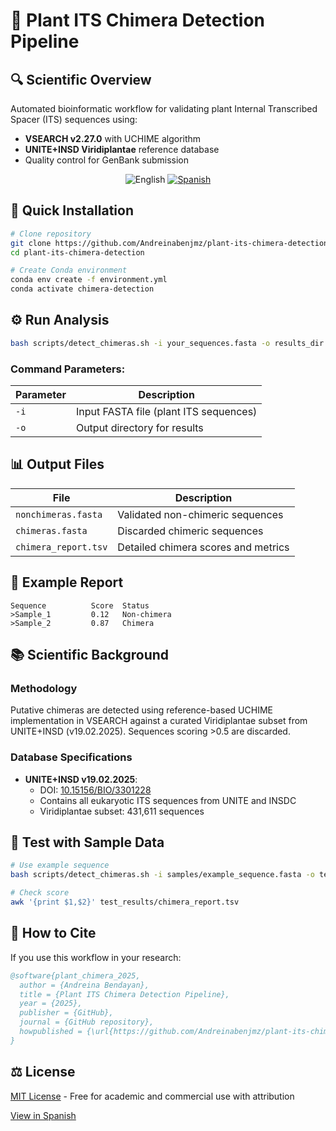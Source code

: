 # 🌿 Plant ITS Chimera Detection Pipeline  

## 🔍 Scientific Overview  
Automated bioinformatic workflow for validating plant Internal Transcribed Spacer (ITS) sequences using:  
- **VSEARCH v2.27.0** with UCHIME algorithm  
- **UNITE+INSD Viridiplantae** reference database  
- Quality control for GenBank submission  

<p align="center">
  <img src="https://img.shields.io/badge/Language-English-blue" alt="English">
  <a href="README_ES.md">
    <img src="https://img.shields.io/badge/Ver_en_Español-red" alt="Spanish">
  </a>
</p>

## 🚀 Quick Installation  
```bash
# Clone repository
git clone https://github.com/Andreinabenjmz/plant-its-chimera-detection.git
cd plant-its-chimera-detection

# Create Conda environment
conda env create -f environment.yml
conda activate chimera-detection
```

## ⚙️ Run Analysis  
```bash
bash scripts/detect_chimeras.sh -i your_sequences.fasta -o results_dir
```

### Command Parameters:  
| Parameter | Description |  
|-----------|-------------|  
| `-i` | Input FASTA file (plant ITS sequences) |  
| `-o` | Output directory for results |  

## 📊 Output Files  
| File | Description |  
|------|-------------|  
| `nonchimeras.fasta` | Validated non-chimeric sequences |  
| `chimeras.fasta` | Discarded chimeric sequences |  
| `chimera_report.tsv` | Detailed chimera scores and metrics |  

## 🔬 Example Report  
```tsv
Sequence          Score  Status  
>Sample_1         0.12   Non-chimera  
>Sample_2         0.87   Chimera  
```

## 📚 Scientific Background  
### Methodology  
Putative chimeras are detected using reference-based UCHIME implementation in VSEARCH against a curated Viridiplantae subset from UNITE+INSD (v19.02.2025). Sequences scoring >0.5 are discarded.  

### Database Specifications  
- **UNITE+INSD v19.02.2025**:  
  - DOI: [10.15156/BIO/3301228](https://doi.org/10.15156/BIO/3301228)  
  - Contains all eukaryotic ITS sequences from UNITE and INSDC  
  - Viridiplantae subset: 431,611 sequences  

## 🧪 Test with Sample Data  
```bash
# Use example sequence
bash scripts/detect_chimeras.sh -i samples/example_sequence.fasta -o test_results

# Check score
awk '{print $1,$2}' test_results/chimera_report.tsv
```

## 📜 How to Cite  
If you use this workflow in your research:  
```bibtex
@software{plant_chimera_2025,
  author = {Andreina Bendayan},
  title = {Plant ITS Chimera Detection Pipeline},
  year = {2025},
  publisher = {GitHub},
  journal = {GitHub repository},
  howpublished = {\url{https://github.com/Andreinabenjmz/plant-its-chimera-detection}}
}
```

## ⚖️ License  
[MIT License](LICENSE) - Free for academic and commercial use with attribution

[View in Spanish](README_ES.md)
